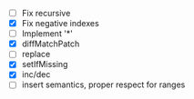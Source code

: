 * [ ] Fix recursive
* [x] Fix negative indexes
* [ ] Implement '*'
* [x] diffMatchPatch
* [ ] replace
* [x] setIfMissing
* [x] inc/dec
* [ ] insert semantics, proper respect for ranges
